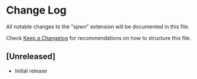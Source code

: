 # Change Log

All notable changes to the "spwn" extension will be documented in this file.

Check [Keep a Changelog](http://keepachangelog.com/) for recommendations on how to structure this file.

## [Unreleased]

- Initial release